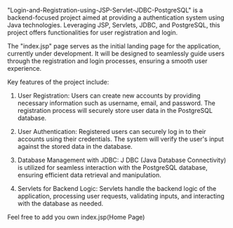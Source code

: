 "Login-and-Registration-using-JSP-Servlet-JDBC-PostgreSQL" is a backend-focused project aimed at providing a  authentication system using Java technologies. Leveraging JSP, Servlets, JDBC, and PostgreSQL, this project offers functionalities for user registration and login.

The "index.jsp" page serves as the initial landing page for the application, currently under development. It will be designed to seamlessly guide users through the registration and login processes, ensuring a smooth user experience.

Key features of the project include:

1. User Registration:
  Users can create new accounts by providing necessary information such as username, email, and password. The registration process will securely store user data in the PostgreSQL database.

2. User Authentication:
   Registered users can securely log in to their accounts using their credentials. The system will verify the user's input against the stored data in the database.

3. Database Management with JDBC: J
   DBC (Java Database Connectivity) is utilized for seamless interaction with the PostgreSQL database, ensuring efficient data retrieval and manipulation.

4. Servlets for Backend Logic:
   Servlets handle the backend logic of the application, processing user requests, validating inputs, and interacting with the database as needed.


Feel free to add you own index.jsp(Home Page)
